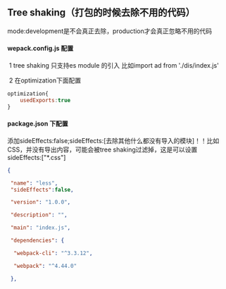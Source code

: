 ## Tree shaking（打包的时候去除不用的代码）

mode:development是不会真正去除，production才会真正忽略不用的代码

#### wepack.config.js  	配置

​	1 tree shaking 只支持es module 的引入  比如import   ad from './dis/index.js'

​	2 在optimization下面配置

   

```javascript
optimization{
	usedExports:true
}
```

#### package.json 下配置

添加sideEffects:false;sideEffects:[去除其他什么都没有导入的模块]！！比如CSS，并没有导出内容，可能会被tree shaking过滤掉，这是可以设置sideEffects:["*.css"]

```json
{

 "name": "less",
 "sideEffects":false,

 "version": "1.0.0",

 "description": "",

 "main": "index.js",

 "dependencies": {

  "webpack-cli": "^3.3.12",

  "webpack": "^4.44.0"

 },

```

